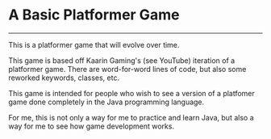 # A Basic Platformer Game
***
<p> This is a platformer game that will evolve over time. </p> 
<p> This game is based off Kaarin Gaming's (see YouTube) iteration of a platformer game. There are word-for-word lines of code, but also some reworked keywords, classes, etc. </p>
<p> This game is intended for people who wish to see a version of a platfomer game done completely in the Java programming language. </p> 
<p> For me, this is not only a way for me to practice and learn Java, but also a way for me to see how game development works. </p> 
